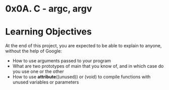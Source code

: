 # 0x0A. C - argc, argv
# Learning Objectives
At the end of this project, you are expected to be able to explain to anyone, without the help of Google:
* How to use arguments passed to your program
* What are two prototypes of main that you know of, and in which case do you use one or the other
* How to use __attribute__((unused)) or (void) to compile functions with unused variables or parameters
